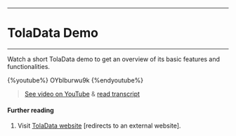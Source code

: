 ****
# TolaData Demo
---

Watch a short TolaData demo to get an overview of its basic features and functionalities.

{%youtube%} OYblburwu9k {%endyoutube%}  
> [See video on YouTube](https://www.youtube.com/embed/OYblburwu9k?rel=0) & [read transcript](https://docs.google.com/document/d/1DCaeMviBwSO5hGSfeh6Y9McPI6D1dzxJyDs5kKa4wug/edit#heading=h.uhcggc6nbidj)

#### Further reading

1. Visit [TolaData website](https://www.toladata.com/) [redirects to an external website].



